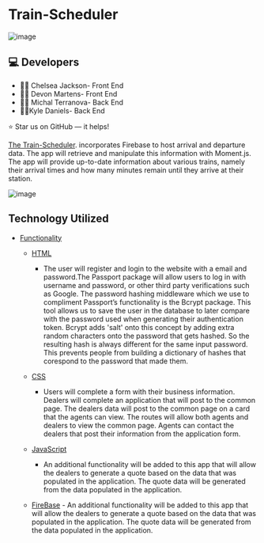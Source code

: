 # Train-Scheduler

![image](https://user-images.githubusercontent.com/40472408/74623249-e2d31680-5111-11ea-997f-0fe32164b157.png)


## :computer: Developers

* :woman_mechanic: Chelsea Jackson- Front End
* :woman_office_worker: Devon Martens- Front End
* :woman_office_worker: Michal Terranova- Back End
*  :man_teacher:Kyle Daniels- Back End

⭐️ Star us on GitHub — it helps!


[The Train-Scheduler]().  incorporates Firebase to host arrival and departure data. The app will retrieve and manipulate this information with Moment.js. The app will provide up-to-date information about various trains, namely their arrival times and how many minutes remain until they arrive at their station. 

![image](https://user-images.githubusercontent.com/40472408/70688760-7d315c80-1c80-11ea-819f-c37ac597ac52.png) 

## Technology Utilized

- [Functionality](#Functionality)
    - [HTML](#typo3-extension-repository)
    
      - The user will register and login to the website with a email and password.The Passport package will allow users to log in with username and password, or other third party verifications such as Google. The password hashing middleware which we use to compliment Passport’s functionality is the Bcrypt package. This tool allows us to save the user in the database to later compare with the password used when generating their authentication token. Bcrypt adds 'salt' onto this concept by adding extra random characters onto the password that gets hashed. So the resulting hash is always different for the same input password. This prevents people from building a dictionary of hashes that corespond to the password that made them.
      
    - [CSS](#typo3-extension-repository)
      - Users will complete a form with their business information. Dealers will complete an application that will post to the common page. The dealers data will post to the common page on a card that the agents can view. The routes will allow both agents and dealers to view the common page. Agents can contact the dealers that post their information from the application form.   
      
    - [JavaScript](#typo3-extension-repository)
      - An additional functionality will be added to this app that will allow the dealers to generate a quote based on the data that was populated in the application. The quote data will be generated from the data populated in the application.
      
     - [FireBase](#typo3-extension-repository)
      - An additional functionality will be added to this app that will allow the dealers to generate a quote based on the data that was populated in the application. The quote data will be generated from the data populated in the application.
      
     
      
    
